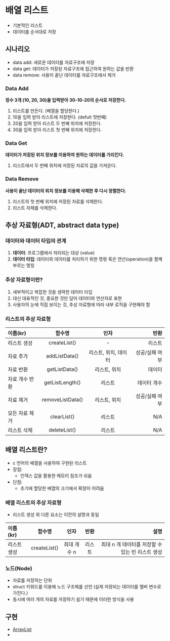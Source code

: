 # 배열 리스트
- 기본적인 리스트
- 데이터를 순서대로 저장

## 시나리오
- data add: 새로운 데이터를 자료구조에 저장
- data get: 데이터가 저장된 자료구조에 접근하여 원하는 값을 반환
- data remove: 사용이 끝난 데이터를 자료구조에서 제거
  
### Data Add
**정수 3개 (10, 20, 30)을 입력받아 30-10-20의 순서로 저장한다.**

1. 리스트를 만든다. (배열을 할당한다.)
2. 10을 입력 받아 리스트에 저장한다. (defult 첫번째)
3. 20을 입력 받아 리스트 두 번째 위치에 저장한다.
4. 30을 입력 받아 리스트 첫 번째 위치에 저장한다.

### Data Get
**데이터가 저장된 위치 정보를 이용하여 원하는 데이터를 가리킨다.**

1. 리스트에서 두 번째 위치에 저장된 자료의 값을 가져온다.

### Data Remove
**사용이 끝난 데이터의 위치 정보를 이용해 삭제한 후 다시 정렬한다.**

1. 리스트의 첫 번째 위치에 저장된 자료를 삭제한다.
2. 리스트 자체를 삭제한다.

## 추상 자료형(ADT, abstract data type)
### 데이터와 데이터 타입의 관계
1. **데이터**: 프로그램에서 처리되는 대상 (value)
2. **데이터 타입**: 데이터와 데이터를 처리하기 위한 명령 혹은 연산(operation)을 함꼐 부르는 명칭
### 추상 자료형이란?
1. 새부적이고 복잡한 것을 생략한 데이터 타입
2. 대신 대표적인 것, 중요한 것만 담아 데이터와 연산자로 표현
3. 사용자의 눈에 직접 보이는 것, 추상 자료형에 따라 내부 로직을 구현해야 함
### 리스트의 추상 자료형
| 이름(kr)       |      함수명      |         인자         |           반환 |
| :------------- | :--------------: | :------------------: | -------------: |
| 리스트 생성    |   createList()   |          -           |         리스트 |
| 자료 추가      |  addListData()   | 리스트, 위치, 데이터 | 성공/실패 여부 |
| 자료 반환      |  getListData()   |     리스트, 위치     |         데이터 |
| 자료 개수 반환 | getListLength()  |        리스트        |    데이터 개수 |
| 자료 제거      | removeListData() |     리스트, 위치     | 성공/실패 여부 |
| 모든 자료 제거 |   clearList()    |        리스트        |            N/A |
| 리스트 삭제    |   deleteList()   |        리스트        |            N/A |

## 배열 리스트란?
- c 언어의 배열을 사용하여 구현된 리스트
- 장점:
  - 인덱스 값을 활용한 메모리 참조가 쉬움
- 단점:
  - 초기에 할당한 배열의 크기에서 확장이 어려움
### 배열 리스트의 추상 자료형
- 리스트 생성 외 다른 요소는 이전의 설명과 동일

| 이름(kr)    |    함수명    |    인자     |  반환  |                                             설명 |
| :---------- | :----------: | :---------: | :----: | -----------------------------------------------: |
| 리스트 생성 | createList() | 최대 개수 n | 리스트 | 최대 n 개 데이터를 저장할 수 있는 빈 리스트 생성 |
### 노드(Node)
- 자료를 저장하는 단위
- struct 키워드를 이용해 노드 구조체를 선언
    (실제 저장되는 데이터를 멤버 변수로 가진다.)
- 동시에 여러 개의 자료를 저장하기 쉽기 때문에 이러한 방식을 사용

## 구현
- [ArrayList](Data_Structure_and_Algorithms\ArrayList\ArrayList.c)
- 